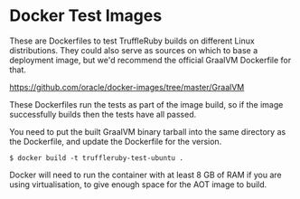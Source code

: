 # Docker Test Images

These are Dockerfiles to test TruffleRuby builds on different Linux
distributions. They could also serve as sources on which to base a deployment
image, but we'd recommend the official GraalVM Dockerfile for that.

https://github.com/oracle/docker-images/tree/master/GraalVM

These Dockerfiles run the tests as part of the image build, so if the image
successfully builds then the tests have all passed.

You need to put the built GraalVM binary tarball into the same directory as the
Dockerfile, and update the Dockerfile for the version.

```
$ docker build -t truffleruby-test-ubuntu .
```

Docker will need to run the container with at least 8 GB of RAM if you are using
virtualisation, to give enough space for the AOT image to build.

